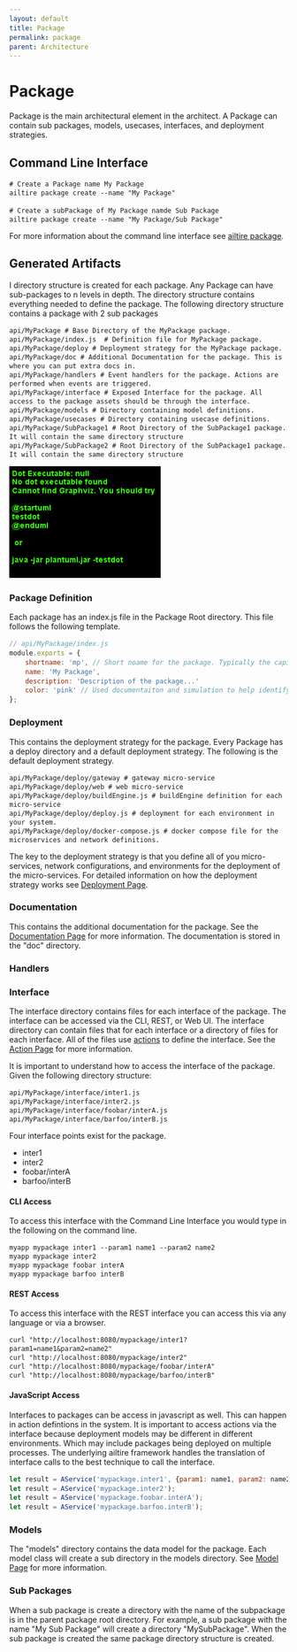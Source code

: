 ```yaml
---
layout: default
title: Package
permalink: package
parent: Architecture
---
```


# Package

Package is the main architectural element in the architect. A Package can contain sub packages, models, usecases,
interfaces, and deployment strategies.

## Command Line Interface

```shell
# Create a Package name My Package
ailtire package create --name "My Package"

# Create a subPackage of My Package namde Sub Package
ailtire package create --name "My Package/Sub Package"
```

For more information about the command line interface see [ailtire package](cli-package).

## Generated Artifacts

I directory structure is created for each package. Any Package can have sub-packages to n levels in depth. The directory
structure contains everything needed to define the package. The following directory structure contains a package with 2
sub packages

```shell
api/MyPackage # Base Directory of the MyPackage package.
api/MyPackage/index.js  # Definition file for MyPackage package.
api/MyPackage/deploy # Deployment strategy for the MyPackage package.
api/MyPackage/doc # Additional Documentation for the package. This is where you can put extra docs in.
api/MyPackage/handlers # Event handlers for the package. Actions are performed when events are triggered.
api/MyPackage/interface # Exposed Interface for the package. All access to the package assets should be through the interface.
api/MyPackage/models # Directory containing model definitions.
api/MyPackage/usecases # Directory containing usecase definitions.
api/MyPackage/SubPackage1 # Root Directory of the SubPackage1 package. It will contain the same directory structure
api/MyPackage/SubPackage2 # Root Directory of the SubPackage1 package. It will contain the same directory structure
```

![Logical](Logical.png)

### Package Definition

Each package has an index.js file in the Package Root directory. This file follows the following template.

```javascript
// api/MyPackage/index.js
module.exports = {
    shortname: 'mp', // Short noame for the package. Typically the capiltal letters of the name.
    name: 'My Package',
    description: 'Description of the package...'
    color: 'pink' // Used documentaiton and simulation to help identify it with color. Names or rgb values can be used.
};
```

### Deployment

This contains the deployment strategy for the package. Every Package has a deploy directory and a default deployment
strategy. The following is the default deployment strategy.
```shell
api/MyPackage/deploy/gateway # gateway micro-service
api/MyPackage/deploy/web # web micro-service
api/MyPackage/deploy/buildEngine.js # buildEngine definition for each micro-service
api/MyPackage/deploy/deploy.js # deployment for each environment in  your system.
api/MyPackage/deploy/docker-compose.js # docker compose file for the microservices and network definitions.
```
The key to the deployment strategy is that you define all of you micro-services, network configurations, and environments
for the deployment of the micro-services.
For detailed information on how the deployment strategy works see [Deployment Page](deployment).

### Documentation

This contains the additional documentation for the package. See the [Documentation Page](documentation) for more
information. The documentation is stored in the "doc" directory.

### Handlers

### Interface
The interface directory contains files for each interface of the package. The interface can be accessed via the CLI,
REST, or Web UI. The interface directory can contain files that for each interface or a directory of files for each
interface. All of the files use [actions](action) to define the interface. See the [Action Page](action) for more 
information. 

It is important to understand how to access the interface of the package. Given the following directory structure:
```shell
api/MyPackage/interface/inter1.js
api/MyPackage/interface/inter2.js
api/MyPackage/interface/foobar/interA.js
api/MyPackage/interface/barfoo/interB.js
```
Four interface points exist for the package.
* inter1
* inter2
* foobar/interA
* barfoo/interB

#### CLI Access

To access this interface with the Command Line Interface you would type in the following on the command line.

```shell
myapp mypackage inter1 --param1 name1 --param2 name2
myapp mypackage inter2
myapp mypackage foobar interA
myapp mypackage barfoo interB
```

#### REST Access

To access this interface with the REST interface you can access this via any language or via a browser.

```shell
curl "http://localhost:8080/mypackage/inter1?param1=name1&param2=name2"
curl "http://localhost:8080/mypackage/inter2"
curl "http://localhost:8080/mypackage/foobar/interA"
curl "http://localhost:8080/mypackage/barfoo/interB"
```

#### JavaScript Access

Interfaces to packages can be access in javascript as well. This can happen in action defintions in the system.
It is important to access actions via the interface because deployment models may be different in different
environments. Which may include packages being deployed on multiple processes. The underlying ailtire framework
handles the translation of interface calls to the best technique to call the interface.

```javascript
let result = AService('mypackage.inter1', {param1: name1, param2: name2});
let result = AService('mypackage.inter2');
let result = AService('mypackage.foobar.interA');
let result = AService('mypackage.barfoo.interB');
```


### Models

The "models" directory contains the data model for the package. Each model class will create a sub directory in the models directory.
See [Model Page](model) for more information.

### Sub Packages

When a sub package is create a directory with the name of the subpackage is in the parent package root directory.
For example, a sub package with the name "My Sub Package" will create a directory "MySubPackage". When the sub
package is created the same package directory structure is created.

